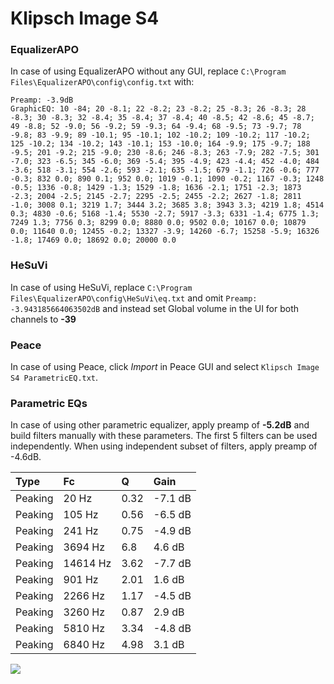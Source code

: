 # Klipsch Image S4

### EqualizerAPO
In case of using EqualizerAPO without any GUI, replace `C:\Program Files\EqualizerAPO\config\config.txt`
with:
```
Preamp: -3.9dB
GraphicEQ: 10 -84; 20 -8.1; 22 -8.2; 23 -8.2; 25 -8.3; 26 -8.3; 28 -8.3; 30 -8.3; 32 -8.4; 35 -8.4; 37 -8.4; 40 -8.5; 42 -8.6; 45 -8.7; 49 -8.8; 52 -9.0; 56 -9.2; 59 -9.3; 64 -9.4; 68 -9.5; 73 -9.7; 78 -9.8; 83 -9.9; 89 -10.1; 95 -10.1; 102 -10.2; 109 -10.2; 117 -10.2; 125 -10.2; 134 -10.2; 143 -10.1; 153 -10.0; 164 -9.9; 175 -9.7; 188 -9.5; 201 -9.2; 215 -9.0; 230 -8.6; 246 -8.3; 263 -7.9; 282 -7.5; 301 -7.0; 323 -6.5; 345 -6.0; 369 -5.4; 395 -4.9; 423 -4.4; 452 -4.0; 484 -3.6; 518 -3.1; 554 -2.6; 593 -2.1; 635 -1.5; 679 -1.1; 726 -0.6; 777 -0.3; 832 0.0; 890 0.1; 952 0.0; 1019 -0.1; 1090 -0.2; 1167 -0.3; 1248 -0.5; 1336 -0.8; 1429 -1.3; 1529 -1.8; 1636 -2.1; 1751 -2.3; 1873 -2.3; 2004 -2.5; 2145 -2.7; 2295 -2.5; 2455 -2.2; 2627 -1.8; 2811 -1.0; 3008 0.1; 3219 1.7; 3444 3.2; 3685 3.8; 3943 3.3; 4219 1.8; 4514 0.3; 4830 -0.6; 5168 -1.4; 5530 -2.7; 5917 -3.3; 6331 -1.4; 6775 1.3; 7249 1.3; 7756 0.3; 8299 0.0; 8880 0.0; 9502 0.0; 10167 0.0; 10879 0.0; 11640 0.0; 12455 -0.2; 13327 -3.9; 14260 -6.7; 15258 -5.9; 16326 -1.8; 17469 0.0; 18692 0.0; 20000 0.0
```

### HeSuVi
In case of using HeSuVi, replace `C:\Program Files\EqualizerAPO\config\HeSuVi\eq.txt` and omit `Preamp:
-3.943185664063502dB` and instead set Global volume in the UI for both channels to **-39**

### Peace
In case of using Peace, click *Import* in Peace GUI and select `Klipsch Image S4 ParametricEQ.txt`.

### Parametric EQs
In case of using other parametric equalizer, apply preamp of **-5.2dB** and build filters manually
with these parameters. The first 5 filters can be used independently.
When using independent subset of filters, apply preamp of -4.6dB.

| Type    | Fc       |    Q | Gain    |
|:--------|:---------|:-----|:--------|
| Peaking | 20 Hz    | 0.32 | -7.1 dB |
| Peaking | 105 Hz   | 0.56 | -6.5 dB |
| Peaking | 241 Hz   | 0.75 | -4.9 dB |
| Peaking | 3694 Hz  | 6.8  | 4.6 dB  |
| Peaking | 14614 Hz | 3.62 | -7.7 dB |
| Peaking | 901 Hz   | 2.01 | 1.6 dB  |
| Peaking | 2266 Hz  | 1.17 | -4.5 dB |
| Peaking | 3260 Hz  | 0.87 | 2.9 dB  |
| Peaking | 5810 Hz  | 3.34 | -4.8 dB |
| Peaking | 6840 Hz  | 4.98 | 3.1 dB  |

![](https://raw.githubusercontent.com/jaakkopasanen/AutoEq/master/results/headphonecom/sbaf-serious/Klipsch%20Image%20S4/Klipsch%20Image%20S4.png)